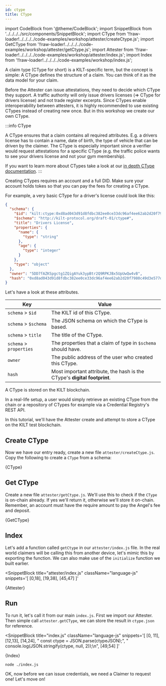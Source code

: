 ```yaml
---
id: ctype
title: CType
---
```


import CodeBlock from '@theme/CodeBlock';
import SnippetBlock from '../../../../src/components/SnippetBlock';
import CType from '!!raw-loader!../../../../code-examples/workshop/attester/createCtype.js';
import GetCType from '!!raw-loader!../../../../code-examples/workshop/attester/getCtype.js';
import Attester from '!!raw-loader!../../../../code-examples/workshop/attester/index.js';
import Index from '!!raw-loader!../../../../code-examples/workshop/index.js';

A claim type (CType for short) is a KILT-specific term, but the concept is simple:
A CType defines the structure of a claim.
You can think of it as the data model for your claim.


Before the <span class="label-role attester">Attester</span> can issue attestations, they need to decide which CType they support.
A traffic authority will only issue drivers licenses (=> CType for drivers license) and not trade register excerpts.
Since CTypes enable interoperability between attesters, it is highly recommended to use existing CTypes instead of creating new once.
But in this workshop we create our own CType.

:::info CType

A CType ensures that a claim contains all required attributes.
E.g. a drivers license has to contain a name, date of birth, the type of vehicle that can be driven by the claimer.
The CType is especially important since a verifier would request attestations for a specific CType (e.g. the traffic police wants to see your drivers license and not your gym membership).

If you want to learn more about CTypes take a look at our [in depth CType documentation](/docs/sdk/core-feature/ctypes).
:::

Creating CTypes requires an account and a full DID.
Make sure your account holds tokes so that you can pay the fees for creating a CType.

For example, a very basic CType for a driver's license could look like this:

```json
{
  "schema": {
    "$id": "kilt:ctype:0xd8ad043d91d8fdbc382ee0ce33dc96af4ee62ab2d20f7980c49d3e577d80e5f5",
    "$schema": "http://kilt-protocol.org/draft-01/ctype#",
    "title": "Drivers License",
    "properties": {
      "name": {
        "type": "string"
      },
      "age": {
        "type": "integer"
      }
    },
    "type": "object"
  },
  "owner": "5DD7fAZKSpgctg1ZQigAYuk3ypBtr2Q9RPKJBx5UpUwQw4vB",
  "hash": "0xd8ad043d91d8fdbc382ee0ce33dc96af4ee62ab2d20f7980c49d3e577d80e5f5"
}
```

Let's have a look at these attributes.

| Key                     | Value                                                                    |
| ----------------------- | ------------------------------------------------------------------------ |
| `schema` > `$id`        | The KILT id of this CType.                                               |
| `schema` > `$schema`    | The JSON schema on which the CType is based.                             |
| `schema` > `title`      | The title of the CType.                                                  |
| `schema` > `properties` | The properties that a claim of type in `$schema` should have.            |
| `owner`                 | The public address of the user who created this CType.                   |
| `hash`                  | Most important attribute, the hash is the CType's **digital footprint**. |

A CType is stored on the KILT blockchain.

In a real-life setup, a user would simply retrieve an existing CType from the chain or a repository of CTypes for example via a Credential Registry's REST API.

In this tutorial, we'll have the <span class="label-role attester">Attester</span> create and attempt to store a CType on the KILT test blockchain.

## Create CType

Now we have our entry ready, create a new file `attester/createCtype.js`. Copy the following to create a `CType` from a schema:

<CodeBlock title="attester/createCtype.js" className="language-js">
  {CType}
</CodeBlock>

## Get CType

Create a new file `attester/getCtype.js`. We'll use this to check if the `CType` is on-chain already. If yes we'll
return it, otherwise we'll store it on-chain. Remember, an account must have the require amount to pay the Angel's fee and deposit.

<CodeBlock title="attester/getCtype.js" className="language-js">
  {GetCType}
</CodeBlock>

## Index

Let's add a function called `getCtype` in our `attester/index.js` file.
In the real world <span class="label-role claimer">claimers</span> will be calling this from another device, let's mimic this by exporting the function.
We can also make use of the `initialize` function we built earlier.

<SnippetBlock
  title="attester/index.js"
  className="language-js"
  snippets='[
    [0,18],
    [19,38],
    [45,47]
  ]'
>
  {Attester}
</SnippetBlock>

## Run

To run it, let's call it from our main `index.js`. First we import our <span class="label-role attester">Attester</span>.
Then simple call `attester.getCType`, we can store the result in `ctype.json` for reference.

<SnippetBlock
  title="index.js"
  className="language-js"
  snippets='[
    [0, 11],
    [12,13],
    [14,24],
    "  const ctype = JSON.parse(ctypeJSON);",
    "  console.log(JSON.stringify(ctype, null, 2));\n",
    [49,54]
  ]'
>
  {Index}
</SnippetBlock>

```bash
node ./index.js
```

OK, now before we can issue credentials, we need a  <span class="label-role claimer">Claimer</span> to request one! Let's move on!
